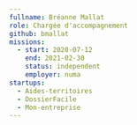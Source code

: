 ```yaml
---
fullname: Bréanne Mallat
role: Chargée d'accompagnement
github: bmallat
missions:
  - start: 2020-07-12
    end: 2021-02-30
    status: independent
    employer: numa
startups:
  - Aides-territoires
  - DossierFacile
  - Mon-entreprise
---
```


